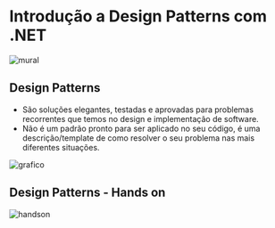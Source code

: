 # Introdução a Design Patterns com .NET
![mural](https://user-images.githubusercontent.com/72028645/132047300-35966d45-7c03-466e-a5fa-6d3510b5aaa6.png)

## Design Patterns
- São soluções elegantes, testadas e aprovadas para problemas recorrentes que temos no design e implementação de software.
- Não é um padrão pronto para ser aplicado no seu código, é uma descrição/template de como resolver o seu problema nas mais diferentes situações. 

![grafico](https://user-images.githubusercontent.com/72028645/132047650-ee81db0b-8d92-4e9d-9333-eea5d2cb451f.png)

## Design Patterns - Hands on
![handson](https://user-images.githubusercontent.com/72028645/132047785-af8a1b8f-0feb-452b-a937-8b25f71a56a2.png)

